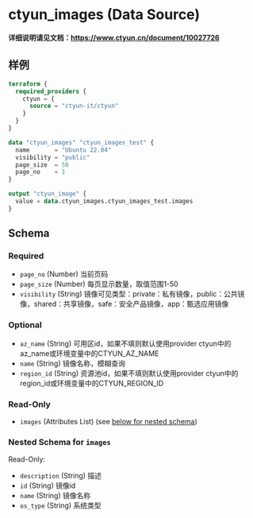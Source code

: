 # ctyun_images (Data Source)
**详细说明请见文档：https://www.ctyun.cn/document/10027726**



## 样例

```terraform
terraform {
  required_providers {
    ctyun = {
      source = "ctyun-it/ctyun"
    }
  }
}

data "ctyun_images" "ctyun_images_test" {
  name       = "Ubuntu 22.04"
  visibility = "public"
  page_size  = 50
  page_no    = 1
}

output "ctyun_image" {
  value = data.ctyun_images.ctyun_images_test.images
}
```

<!-- schema generated by tfplugindocs -->
## Schema

### Required

- `page_no` (Number) 当前页码
- `page_size` (Number) 每页显示数量，取值范围1-50
- `visibility` (String) 镜像可见类型：private：私有镜像，public：公共镜像，shared：共享镜像，safe：安全产品镜像，app：甄选应用镜像

### Optional

- `az_name` (String) 可用区id，如果不填则默认使用provider ctyun中的az_name或环境变量中的CTYUN_AZ_NAME
- `name` (String) 镜像名称，模糊查询
- `region_id` (String) 资源池id，如果不填则默认使用provider ctyun中的region_id或环境变量中的CTYUN_REGION_ID

### Read-Only

- `images` (Attributes List) (see [below for nested schema](#nestedatt--images))

<a id="nestedatt--images"></a>
### Nested Schema for `images`

Read-Only:

- `description` (String) 描述
- `id` (String) 镜像id
- `name` (String) 镜像名称
- `os_type` (String) 系统类型